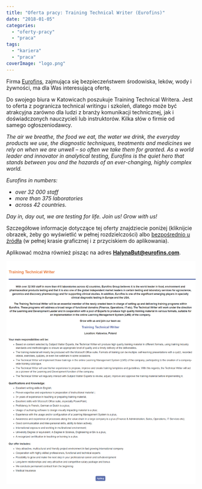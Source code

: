 ```yaml
---
title: "Oferta pracy: Training Technical Writer (Eurofins)"
date: "2018-01-05"
categories:
  - "oferty-pracy"
  - "praca"
tags:
  - "kariera"
  - "praca"
coverImage: "logo.png"
---
```


Firma [Eurofins](https://www.eurofins.pl/), zajmująca się bezpieczeństwem środowiska, leków, wody i żywności, ma dla Was interesującą ofertę.

Do swojego biura w Katowicach poszukuje Training Technical Writera. Jest to oferta z pogranicza technical writingu i szkoleń, dlatego może być atrakcyjna zarówno dla ludzi z branży komunikacji technicznej, jak i doświadczonych nauczycieli lub instruktorów. Kilka słów o firmie od samego ogłoszeniodawcy.

_The air we breathe, the food we eat, the water we drink, the everyday products we use, the diagnostic techniques, treatments and medicines we rely on when we are unwell – so often we take them for granted. As a world leader and innovator in analytical testing, Eurofins is the quiet hero that stands between you and the hazards of an ever-changing, highly complex world._

_Eurofins in numbers:_

- _over 32 000 staff_
- _more than 375 laboratories_
- _across 42 countries._

_Day in, day out, we are testing for life. Join us! Grow with us!_

Szczegółowe informacje dotyczące tej oferty znajdziecie poniżej (kliknijcie obrazek, żeby go wyświetlić w pełnej rozdzielczości) albo [bezpośrednio u źródła](https://www.eurofins.pl/oferty-pracy/training-technical-writer/) (w pełnej krasie graficznej i z przyciskiem do aplikowania).

Aplikować można również pisząc na adres **[HalynaBut@eurofins.com](mailto:HalynaBut@eurofins.com)**.

[![](images/eurofins-job-offer-1.png)](http://techwriter.pl/wp-content/uploads/2018/01/eurofins-job-offer-1.png)
